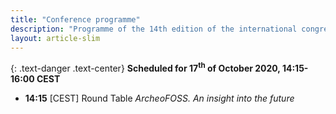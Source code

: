 ```yaml
---
title: "Conference programme"
description: "Programme of the 14th edition of the international congress ArcheoFOSS: open software, hardware, processes, data, and formats in archaeological research"
layout: article-slim
---
```


{: .text-danger .text-center}
**Scheduled for 17<sup>th</sup> of October 2020, 14:15-16:00 CEST**



- **14:15** [CEST] Round Table *ArcheoFOSS. An insight into the future*
